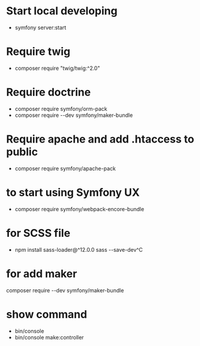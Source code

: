 # Start local developing
- symfony server:start
# Require twig
- composer require "twig/twig:^2.0"
# Require doctrine
- composer require symfony/orm-pack
- composer require --dev symfony/maker-bundle
# Require apache and add .htaccess to public
- composer require symfony/apache-pack
# to start using Symfony UX
- composer require symfony/webpack-encore-bundle
# for SCSS file
- npm install sass-loader@^12.0.0 sass --save-dev^C
# for add maker
composer require --dev symfony/maker-bundle
# show command
- bin/console
- bin/console make:controller